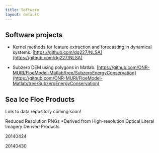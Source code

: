 ```yaml
---
title: Software
layout: default
---
```

## Software projects

- Kernel methods for feature extraction and forecasting in dynamical systems.
[https://github.com/dg227/NLSA](https://github.com/dg227/NLSA)
 
- Subzero DEM using polygons in Matlab.
[https://github.com/ONR-MURI/FloeModel-Matlab/tree/SubzeroEnergyConservation](https://github.com/ONR-MURI/FloeModel-Matlab/tree/SubzeroEnergyConservation)

## Sea Ice Floe Products

Link to data repository coming soon!

Reduced Resolution PNGs 
*Derived from High-resolution Optical Literal Imagery Derived Products 

20140424
<img src="/images/sea_ice_floe_products/display_miz01a628560aws01_20140424_m_fr_bwthresh045_strel1_20e_halfstep_labeled_rgb.png" alt="" class="img-responsive">
<img src="/images/sea_ice_floe_products/display_miz02a620250aws02_20140424_m_fr_bwthresh05_strel1_25e_halfstep_labeled_rgb.png" alt="" class="img-responsive">
<img src="/images/sea_ice_floe_products/display_miz03a827060aws03_20140424_m_fr_bwthresh05_strel1_20e_halfstep_labeled_rgb.png" alt="" class="img-responsive">

20140430
<img src="/images/sea_ice_floe_products/display_miz01a628560aws01_20140430_m_fr_bwthresh0425_strel1_25e_halfstep_labeled_rgb_m.png" alt="" class="img-responsive">
<img src="/images/sea_ice_floe_products/display_miz02a620250aws02_20140430_m_fr_bwthresh045_strel1_15e_halfstep_labeled_rgb_m.png" alt="" class="img-responsive">
<img src="/images/sea_ice_floe_products/display_miz03a827060aws03_20140430_m_fr_bwthresh05_strel1_15e_halfstep_labeled_rgb.png" alt="" class="img-responsive">
